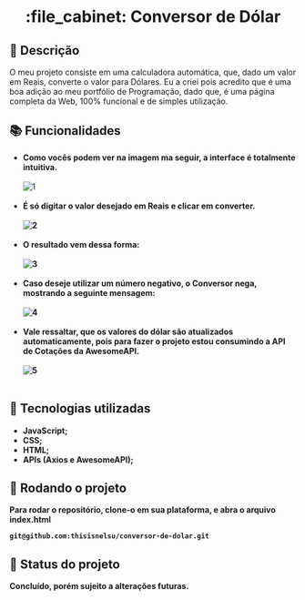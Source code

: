 <h1 align="center">:file_cabinet: Conversor de Dólar</h1>

## :memo: Descrição
O meu projeto consiste em uma calculadora automática, que, dado um valor em Reais, converte o valor para Dólares. Eu a criei pois acredito que é uma boa adição ao meu portfólio de Programação, dado que, é uma página completa da Web, 100% funcional e de simples utilização.

## :books: Funcionalidades
* <b>Como vocês podem ver na imagem ma seguir, a interface é totalmente intuitiva.</b>
<br><br/>
![1](https://user-images.githubusercontent.com/94573486/236585848-5f9fff64-48c4-4a73-a273-8c9f05703c0f.png)
<br><br/>
* <b>É só digitar o valor desejado em Reais e clicar em converter.<b/>
<br><br/>
![2](https://user-images.githubusercontent.com/94573486/236586005-26aa8ee8-4c68-463e-8b76-929eb8611521.png)
<br><br/>
* <b>O resultado vem dessa forma:<b/>
<br><br/>
![3](https://user-images.githubusercontent.com/94573486/236586066-85543dc9-d0d7-4230-a107-3c8a32b3c528.png)
<br><br/>
* <b>Caso deseje utilizar um número negativo, o Conversor nega, mostrando a seguinte mensagem:<b/>
<br><br/>
![4](https://user-images.githubusercontent.com/94573486/236586133-9fae8c67-0613-4135-bad1-7711054cdd63.png)
<br><br/>
* <b>Vale ressaltar, que os valores do dólar são atualizados automaticamente, pois para fazer o projeto estou consumindo a API de Cotações da AwesomeAPI.<b/>
<br><br/>
![5](https://user-images.githubusercontent.com/94573486/236586463-f0f5f826-aba4-421b-b0ab-33fadb476efa.PNG)
<br><br/>
## :wrench: Tecnologias utilizadas
* JavaScript;
* CSS;
* HTML;
* APIs (Axios e AwesomeAPI);

## :rocket: Rodando o projeto
Para rodar o repositório, clone-o em sua plataforma, e abra o arquivo index.html
```
git@github.com:thisisnelsu/conversor-de-dolar.git
```
## :dart: Status do projeto
Concluído, porém sujeito a alterações futuras.
